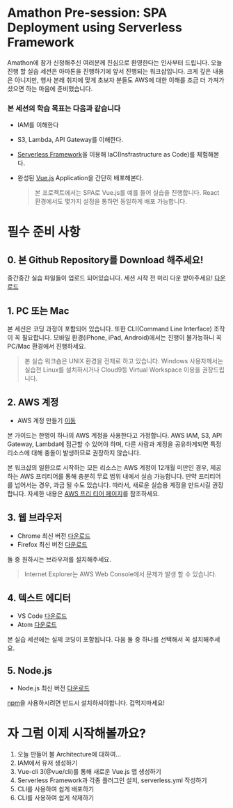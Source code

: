# Amathon Pre-session: SPA Deployment using Serverless Framework

Amathon에 참가 신청해주신 여러분께 진심으로 환영한다는 인사부터 드립니다. 오늘 진행 할 실습 세션은 아마톤을 진행하기에 앞서 진행되는 워크샵입니다. 크게 깊은 내용은 아니지만, 행사 본래 취지에 맞게 초보자 분들도 AWS에 대한 이해를 조금 더 가져가셨으면 하는 마음에 준비했습니다.



### 본 세션의 학습 목표는 다음과 같습니다

- IAM를 이해한다

- S3, Lambda, API Gateway를 이해한다.

- [Serverless Framework](https://serverless.com)을 이용해 IaC(Insfrastructure as Code)를 체험해본다.

- 완성된 [Vue.js](https://vuejs.org) Application을 간단히 배포해본다.

  > 본 프로젝트에서는 SPA로 Vue.js를 예를 들어 실습을 진행합니다. React 환경에서도 몇가지 설정을 통하면 동일하게 배포 가능합니다.



# 필수 준비 사항



## 0. 본 Github Repository를 Download 해주세요!

중간중간 실습 파일들이 업로드 되어있습니다. 세션 시작 전 미리 다운 받아주세요! [다운로드](https://github.com/jeehyukwon/amathon-sls-spa/archive/master.zip)



## 1. PC 또는 Mac

본 세션은 코딩 과정이 포함되어 있습니다. 또한 CLI(Command Line Interface) 조작이 꼭 필요합니다. 모바일 환경(iPhone, iPad, Android)에서는 진행이 불가능하니 꼭 PC/Mac 환경에서 진행하세요.

> 본 실습 워크숍은 UNIX 환경을 전제로 하고 있습니다. Windows 사용자께서는 실습전 Linux를 설치하시거나 Cloud9등 Virtual Workspace 이용을 권장드립니다.



## 2. AWS 계정

- AWS 계정 만들기 [이동](https://aws.amazon.com/ko/)

본 가이드는 한명이 하나의 AWS 계정을 사용한다고 가정합니다. AWS IAM, S3, API Gateway, Lambda에 접근할 수 있어야 하며, 다른 사람과 계정을 공유하게되면 특정 리소스에 대해 충돌이 발생하므로 권장하지 않습니다.

본 워크샵의 일환으로 시작하는 모든 리소스는 AWS 계정이 12개월 미만인 경우, 제공하는 AWS 프리티어를 통해 충분히 무료 범위 내에서 실습 가능합니다. 만약 프리티어를 넘어서는 경우, 과금 될 수도 있습니다. 따라서, 새로운 실습용 계정을 만드시길 권장합니다. 자세한 내용은 [AWS 프리 티어 페이지](https://aws.amazon.com/free/)를 참조하세요.



## 3. 웹 브라우저

- Chrome 최신 버전 [다운로드](https://www.google.com/chrome/)
- Firefox 최신 버전 [다운로드](https://www.mozilla.org/ko/firefox/new/)

둘 중 원하시는 브라우저를 설치해주세요. 

> Internet Explorer는 AWS Web Console에서 문제가 발생 할 수 있습니다.



## 4. 텍스트 에디터

- VS Code [다운로드](https://code.visualstudio.com/)
- Atom [다운로드](https://atom.io/)

본 실습 세션에는 실제 코딩이 포함됩니다. 다음 둘 중 하나를 선택해서 꼭 설치해주세요.



## 5. Node.js

- Node.js 최신 버전 [다운로드](https://nodejs.org/en/)

[npm](https://www.npmjs.com/)을 사용하시려면 반드시 설치하셔야합니다. 겁먹지마세요!



# 자 그럼 이제 시작해볼까요?

1. 오늘 만들어 볼 Architecture에 대하여...
2. IAM에서 유저 생성하기
3. Vue-cli 3(@vue/cli)를 통해 새로운 Vue.js 앱 생성하기
4. Serverless Framework과 각종 플러그인 설치, serverless.yml 작성하기
5. CLI를 사용하여 쉽게 배포하기
6. CLI를 사용하여 쉽게 삭제하기